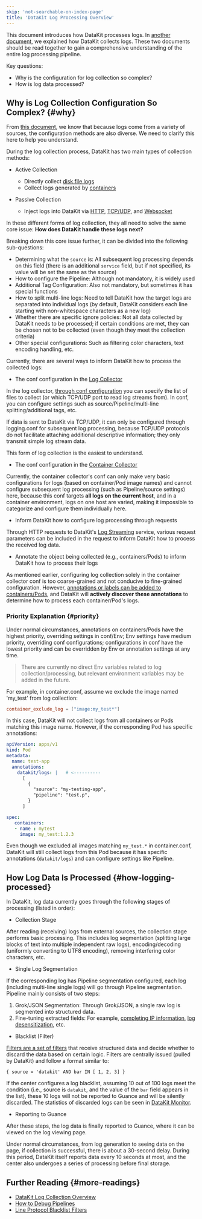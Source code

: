 ```yaml
---
skip: 'not-searchable-on-index-page'
title: 'DataKit Log Processing Overview'
---
```


This document introduces how DataKit processes logs. In [another document](datakit-logging.md), we explained how DataKit collects logs. These two documents should be read together to gain a comprehensive understanding of the entire log processing pipeline.

Key questions:

- Why is the configuration for log collection so complex?
- How is log data processed?

## Why is Log Collection Configuration So Complex? {#why}

From [this document](datakit-logging.md), we know that because logs come from a variety of sources, the configuration methods are also diverse. We need to clarify this here to help you understand.

During the log collection process, DataKit has two main types of collection methods:

- Active Collection
    - Directly collect [disk file logs](logging.md)
    - Collect logs generated by [containers](container.md)

- Passive Collection
    - Inject logs into DataKit via [HTTP](logstreaming.md), [TCP/UDP](logging.md#socket), and [Websocket](logfwd.md)

In these different forms of log collection, they all need to solve the same core issue: **How does DataKit handle these logs next?**

Breaking down this core issue further, it can be divided into the following sub-questions:

- Determining what the `source` is: All subsequent log processing depends on this field (there is an additional `service` field, but if not specified, its value will be set the same as the source)
- How to configure the Pipeline: Although not mandatory, it is widely used
- Additional Tag Configuration: Also not mandatory, but sometimes it has special functions
- How to split multi-line logs: Need to tell DataKit how the target logs are separated into individual logs (by default, DataKit considers each line starting with non-whitespace characters as a new log)
- Whether there are specific ignore policies: Not all data collected by DataKit needs to be processed; if certain conditions are met, they can be chosen not to be collected (even though they meet the collection criteria)
- Other special configurations: Such as filtering color characters, text encoding handling, etc.

Currently, there are several ways to inform DataKit how to process the collected logs:

- The conf configuration in the [Log Collector](logging.md)

In the log collector, [through conf configuration](logging.md#config) you can specify the list of files to collect (or which TCP/UDP port to read log streams from). In conf, you can configure settings such as source/Pipeline/multi-line splitting/additional tags, etc.

If data is sent to DataKit via TCP/UDP, it can only be configured through logging.conf for subsequent log processing, because TCP/UDP protocols do not facilitate attaching additional descriptive information; they only transmit simple log stream data.

This form of log collection is the easiest to understand.

- The conf configuration in the [Container Collector](container.md)

Currently, the container collector's conf can only make very basic configurations for logs (based on container/Pod image names) and cannot configure subsequent log processing (such as Pipeline/source settings) here, because this conf targets **all logs on the current host**, and in a container environment, logs on one host are varied, making it impossible to categorize and configure them individually here.

- Inform DataKit how to configure log processing through requests

Through HTTP requests to DataKit's [Log Streaming](logstreaming.md) service, various request parameters can be included in the request to inform DataKit how to process the received log data.

- Annotate the object being collected (e.g., containers/Pods) to inform DataKit how to process their logs

As mentioned earlier, configuring log collection solely in the container collector conf is too coarse-grained and not conducive to fine-grained configuration. However, [annotations or labels can be added to containers/Pods](container-log.md#logging-with-annotation-or-label), and DataKit will **actively discover these annotations** to determine how to process each container/Pod's logs.

### Priority Explanation {#priority}

Under normal circumstances, annotations on containers/Pods have the highest priority, overriding settings in conf/Env; Env settings have medium priority, overriding conf configurations; configurations in conf have the lowest priority and can be overridden by Env or annotation settings at any time.

> There are currently no direct Env variables related to log collection/processing, but relevant environment variables may be added in the future.

For example, in container.conf, assume we exclude the image named 'my_test' from log collection:

```toml
container_exclude_log = ["image:my_test*"]
```

In this case, DataKit will not collect logs from all containers or Pods matching this image name. However, if the corresponding Pod has specific annotations:

```yaml
apiVersion: apps/v1
kind: Pod
metadata:
  name: test-app
  annotations:
    datakit/logs: |   # <----------
      [
        {
          "source": "my-testing-app",
          "pipeline": "test.p",
        }
      ]

spec:
   containers:
   - name : mytest
     image: my_test:1.2.3
```

Even though we excluded all images matching `my_test.*` in container.conf, DataKit will still collect logs from this Pod because it has specific annotations (`datakit/logs`) and can configure settings like Pipeline.

## How Log Data Is Processed {#how-logging-processed}

In DataKit, log data currently goes through the following stages of processing (listed in order):

- Collection Stage

After reading (receiving) logs from external sources, the collection stage performs basic processing. This includes log segmentation (splitting large blocks of text into multiple independent raw logs), encoding/decoding (uniformly converting to UTF8 encoding), removing interfering color characters, etc.

- Single Log Segmentation

If the corresponding log has Pipeline segmentation configured, each log (including multi-line single logs) will go through Pipeline segmentation. Pipeline mainly consists of two steps:

1. Grok/JSON Segmentation: Through Grok/JSON, a single raw log is segmented into structured data.
1. Fine-tuning extracted fields: For example, [completing IP information](../pipeline/use-pipeline/pipeline-built-in-function.md#fn-geoip), [log desensitization](../pipeline/use-pipeline/pipeline-built-in-function.md#fn-cover), etc.

- Blacklist (Filter)

[Filters are a set of filters](../datakit/datakit-filter.md) that receive structured data and decide whether to discard the data based on certain logic. Filters are centrally issued (pulled by DataKit) and follow a format similar to:

``` not-set
{ source = 'datakit' AND bar IN [ 1, 2, 3] }
```

If the center configures a log blacklist, assuming 10 out of 100 logs meet the condition (i.e., source is `datakit`, and the value of the `bar` field appears in the list), these 10 logs will not be reported to Guance and will be silently discarded. The statistics of discarded logs can be seen in [DataKit Monitor](../datakit/datakit-monitor.md).

- Reporting to Guance

After these steps, the log data is finally reported to Guance, where it can be viewed on the log viewing page.

Under normal circumstances, from log generation to seeing data on the page, if collection is successful, there is about a 30-second delay. During this period, DataKit itself reports data every 10 seconds at most, and the center also undergoes a series of processing before final storage.

## Further Reading {#more-readings}

- [DataKit Log Collection Overview](datakit-logging.md)
- [How to Debug Pipelines](../pipeline/use-pipeline/pipeline-quick-start.md#debug)
- [Line Protocol Blacklist Filters](../datakit/datakit-filter.md)
